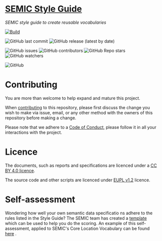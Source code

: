 # [SEMIC Style Guide](https://semiceu.github.io/style-guide/)
_SEMIC style guide to create reusable vocabularies_

[![Build](https://github.com/SEMICeu/style-guide/actions/workflows/main.yml/badge.svg)](https://github.com/SEMICeu/style-guide/actions/workflows/main.yml)

![GitHub last commit](https://img.shields.io/github/last-commit/semiceu/style-guide)
![GitHub release (latest by date)](https://img.shields.io/github/v/release/semiceu/style-guide)

![GitHub issues](https://img.shields.io/github/issues/semiceu/style-guide)
![GitHub contributors](https://img.shields.io/github/contributors-anon/semiceu/style-guide)
![GitHub Repo stars](https://img.shields.io/github/stars/semiceu/style-guide?style=social)
![GitHub watchers](https://img.shields.io/github/watchers/semiceu/style-guide?style=social)

![GitHub](https://img.shields.io/github/license/semiceu/style-guide)

[//]: # (# Note to the Editors)

[//]: # (The rule numbers and titles are fixed and shall undergo no changes other than spelling mistake fixes.)

# Contributing

You are more than welcome to help expand and mature this project. 

When [contributing](./CONTRIBUTING.md) to this repository, please first discuss the change you wish to make via issue, email, or any other method with the owners of this repository before making a change.

Please note that we adhere to a [Code of Conduct](./CODE_OF_CONDUCT.md), please follow it in all your interactions with the project.  

# Licence 

The documents, such as reports and specifications are licenced under a [CC BY 4.0 licence](https://creativecommons.org/licenses/by/4.0/deed.en).

The source code and other scripts are licenced under [EUPL v1.2](https://joinup.ec.europa.eu/collection/eupl/eupl-text-eupl-12) licence.

# Self-assessment

Wondering how well your own semantic data specificatio
ns adhere to the rules listed in the Style Guide? The SEMIC team has created a [template](https://github.com/SEMICeu/style-guide/files/11215877/AssessmentTemplateBasedOnStyleGuideRules.xlsx) which can be used to help you do the scoring. An example of this self-assessment, applied to SEMIC's Core Location Vocabulary can be found [here](https://github.com/SEMICeu/style-guide/files/11215887/CoreVocsAssessmentTemplateBasedOn.StyleGuideRules.xlsx)
.
